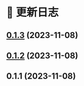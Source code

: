 # 📄 更新日志

## [0.1.3](https://github.com/ddki/tauri-vite-app-template/compare/v0.1.2...v0.1.3) (2023-11-08)

## [0.1.2](https://github.com/ddki/tauri-vite-app-template/compare/v0.1.1...v0.1.2) (2023-11-08)

## 0.1.1 (2023-11-08)
